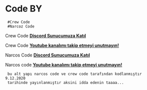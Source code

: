 # Code BY

     #Crew Code
     #Narcoz Code

Crew Code [**Discord Sunucumuza Katıl**](https://discord.gg/XTsKVQSgpG)

Crew Code [**Youtube kanalımı takip etmeyi unutmayın!**](https://www.youtube.com/channel/UCFWkgTpLpQAsvaEi-YwpPig?view_as=subscriber)

Narcos Code [**Discord Sunucumuza Katıl**](https://discord.gg/d7nnBN4Jn8)

Narcos code [**Youtube kanalımı takip etmeyi unutmayın!**](https://www.youtube.com/channel/UCD9s0x7OrF3XPmmV7AlBrhA)

     bu alt yapı narcos code ve crew code tarafından kodlanmıştır 9.12.2020
     tarihinde yayınlanmıştır aksini idda edenin taaaa...
